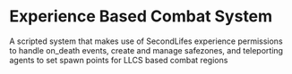 # Experience Based Combat System
A scripted system that makes use of SecondLifes experience permissions to handle on_death events, create and manage safezones, and teleporting agents to set spawn points for LLCS based combat regions
